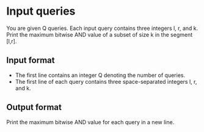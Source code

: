 # Input queries

You are given Q queries. Each input query contains three integers l, r, and k. Print the maximum bitwise AND value of a subset of size k in the segment [l,r].

## Input format

- The first line contains an integer Q denoting the number of queries.
- The first line of each query contains three space-separated integers l, r, and k.

## Output format

Print the maximum bitwise AND value for each query in a new line.
